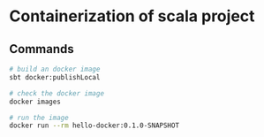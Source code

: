 # Containerization of scala project

## Commands

```bash
# build an docker image
sbt docker:publishLocal

# check the docker image
docker images

# run the image
docker run --rm hello-docker:0.1.0-SNAPSHOT

```

